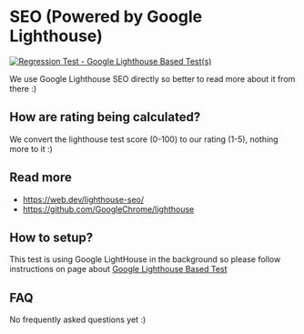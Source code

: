 # SEO (Powered by Google Lighthouse)
[![Regression Test - Google Lighthouse Based Test(s)](https://github.com/Webperf-se/webperf_core/actions/workflows/regression-test-google-lighthouse-based.yml/badge.svg)](https://github.com/Webperf-se/webperf_core/actions/workflows/regression-test-google-lighthouse-based.yml)


We use Google Lighthouse SEO directly so better to read more about it from there :)

## How are rating being calculated?

We convert the lighthouse test score (0-100) to our rating (1-5), nothing more to it :)

## Read more

* https://web.dev/lighthouse-seo/
* https://github.com/GoogleChrome/lighthouse

## How to setup?

This test is using Google LightHouse in the background
so please follow instructions on page about [Google Lighthouse Based Test](./google-lighthouse-based.md)

## FAQ

No frequently asked questions yet :)


